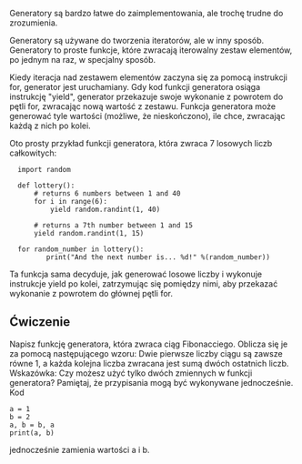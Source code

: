 Generatory są bardzo łatwe do zaimplementowania, ale trochę trudne do zrozumienia.

Generatory są używane do tworzenia iteratorów, ale w inny sposób. Generatory to proste funkcje, które zwracają iterowalny zestaw elementów, po jednym na raz, w specjalny sposób.

Kiedy iteracja nad zestawem elementów zaczyna się za pomocą instrukcji for, generator jest uruchamiany. Gdy kod funkcji generatora osiąga instrukcję "yield", generator przekazuje swoje wykonanie z powrotem do pętli for, zwracając nową wartość z zestawu. Funkcja generatora może generować tyle wartości (możliwe, że nieskończono), ile chce, zwracając każdą z nich po kolei.

Oto prosty przykład funkcji generatora, która zwraca 7 losowych liczb całkowitych:

      import random
      
      def lottery():
          # returns 6 numbers between 1 and 40
          for i in range(6):
              yield random.randint(1, 40)
      
          # returns a 7th number between 1 and 15
          yield random.randint(1, 15)
      
      for random_number in lottery():
             print("And the next number is... %d!" %(random_number))

Ta funkcja sama decyduje, jak generować losowe liczby i wykonuje instrukcje yield po kolei, zatrzymując się pomiędzy nimi, aby przekazać wykonanie z powrotem do głównej pętli for.

Ćwiczenie
--------

Napisz funkcję generatora, która zwraca ciąg Fibonacciego. Oblicza się je za pomocą następującego wzoru: Dwie pierwsze liczby ciągu są zawsze równe 1, a każda kolejna liczba zwracana jest sumą dwóch ostatnich liczb.
Wskazówka: Czy możesz użyć tylko dwóch zmiennych w funkcji generatora? Pamiętaj, że przypisania mogą być wykonywane jednocześnie. Kod

    a = 1
    b = 2
    a, b = b, a
    print(a, b)

jednocześnie zamienia wartości a i b.